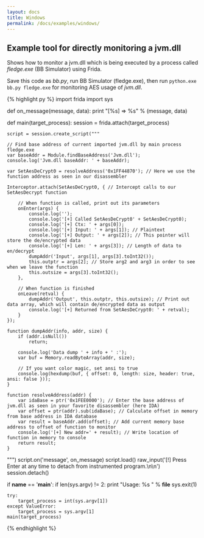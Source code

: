 ```yaml
---
layout: docs
title: Windows
permalink: /docs/examples/windows/
---
```


## Example tool for directly monitoring a jvm.dll

Shows how to monitor a jvm.dll which is being executed by a process called
*fledge.exe* (BB Simulator) using Frida.

Save this code as *bb.py*, run BB Simulator (fledge.exe), then run
`python.exe bb.py fledge.exe` for monitoring AES usage of *jvm.dll*.

{% highlight py %}
import frida
import sys

def on_message(message, data):
    print "[%s] => %s" % (message, data)

def main(target_process):
    session = frida.attach(target_process)

    script = session.create_script("""

    // Find base address of current imported jvm.dll by main process fledge.exe
    var baseAddr = Module.findBaseAddress('Jvm.dll');
    console.log('Jvm.dll baseAddr: ' + baseAddr);

    var SetAesDeCrypt0 = resolveAddress('0x1FF44870'); // Here we use the function address as seen in our disassembler

    Interceptor.attach(SetAesDeCrypt0, { // Intercept calls to our SetAesDecrypt function

        // When function is called, print out its parameters
        onEnter(args) {
            console.log('');
            console.log('[+] Called SetAesDeCrypt0' + SetAesDeCrypt0);
            console.log('[+] Ctx: ' + args[0]);
            console.log('[+] Input: ' + args[1]); // Plaintext
            console.log('[+] Output: ' + args[2]); // This pointer will store the de/encrypted data
            console.log('[+] Len: ' + args[3]); // Length of data to en/decrypt
            dumpAddr('Input', args[1], args[3].toInt32());
            this.outptr = args[2]; // Store arg2 and arg3 in order to see when we leave the function
            this.outsize = args[3].toInt32();
        },

        // When function is finished
        onLeave(retval) {
            dumpAddr('Output', this.outptr, this.outsize); // Print out data array, which will contain de/encrypted data as output
            console.log('[+] Returned from SetAesDeCrypt0: ' + retval);
        }
    });

    function dumpAddr(info, addr, size) {
        if (addr.isNull())
            return;

        console.log('Data dump ' + info + ' :');
        var buf = Memory.readByteArray(addr, size);

        // If you want color magic, set ansi to true
        console.log(hexdump(buf, { offset: 0, length: size, header: true, ansi: false }));
    }

    function resolveAddress(addr) {
        var idaBase = ptr('0x1FEE0000'); // Enter the base address of jvm.dll as seen in your favorite disassembler (here IDA)
        var offset = ptr(addr).sub(idaBase); // Calculate offset in memory from base address in IDA database
        var result = baseAddr.add(offset); // Add current memory base address to offset of function to monitor
        console.log('[+] New addr=' + result); // Write location of function in memory to console
        return result;
    }
""")
    script.on('message', on_message)
    script.load()
    raw_input('[!] Press Enter at any time to detach from instrumented program.\n\n')
    session.detach()

if __name__ == '__main__':
    if len(sys.argv) != 2:
        print "Usage: %s <process name or PID>" % __file__
        sys.exit(1)

    try:
        target_process = int(sys.argv[1])
    except ValueError:
        target_process = sys.argv[1]
    main(target_process)
{% endhighlight %}
